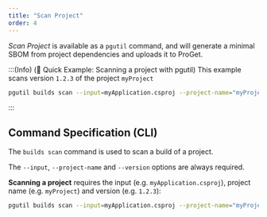 ```yaml
---
title: "Scan Project"
order: 4
---
```


*Scan Project* is available as a `pgutil` command, and will generate a minimal SBOM from project dependencies and uploads it to ProGet.

:::(Info) (🚀 Quick Example: Scanning a project with pgutil)
This example scans version `1.2.3` of the project `myProject`

````bash
pgutil builds scan --input=myApplication.csproj --project-name="myProject" --version=1.2.3
````
:::

## Command Specification (CLI)
The `builds scan` command is used to scan a build of a project.

The `--input`, `--project-name` and `--version` options are always required.

**Scanning a project** requires the input (e.g. `myApplication.csproj`), project name (e.g. `myProject`) and version (e.g. `1.2.3`):

```bash
pgutil builds scan --input=myApplication.csproj --project-name="myProject" --version=1.2.3
```